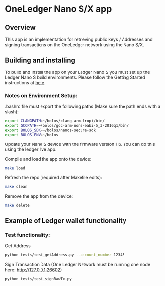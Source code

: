 # OneLedger Nano S/X app

## Overview
This app is an implementation for retrieving public keys / Addresses and signing transactions on the OneLedger network using the Nano S/X.

## Building and installing
To build and install the app on your Ledger Nano S you must set up the Ledger Nano S build environments. Please follow the Getting Started instructions at [here](https://ledger.readthedocs.io/en/latest/userspace/getting_started.html).

### Notes on Environment Setup:

.bashrc file must export the following paths (Make sure the path ends with a slash):
```bash
export CLANGPATH=~/bolos/clang-arm-fropi/bin/
export GCCPATH=~/bolos/gcc-arm-none-eabi-5_3-2016q1/bin/
export BOLOS_SDK=~/bolos/nanos-secure-sdk
export BOLOS_ENV=~/bolos
```

Update your Nano S device with the firmware version 1.6. You can do this using the ledger live app. 

Compile and load the app onto the device:
```bash
make load
```

Refresh the repo (required after Makefile edits):
```bash
make clean
```

Remove the app from the device:
```bash
make delete
```


## Example of Ledger wallet functionality

### Test functionality:
Get Address
```bash
python tests/test_getAddress.py --account_number 12345
```

Sign Transaction Data (One Ledger Network must be running one node here: http://127.0.0.1:26602)
```bash
python tests/test_signRawTx.py
```
